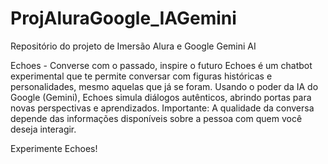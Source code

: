 # ProjAluraGoogle_IAGemini
Repositório do projeto de Imersão Alura e Google Gemini AI

Echoes - Converse com o passado, inspire o futuro
Echoes é um chatbot experimental que te permite conversar com figuras históricas e personalidades, mesmo aquelas que já se foram. Usando o poder da IA do Google (Gemini), Echoes simula diálogos autênticos, abrindo portas para novas perspectivas e aprendizados.
Importante: A qualidade da conversa depende das informações disponíveis sobre a pessoa com quem você deseja interagir.

Experimente Echoes!
